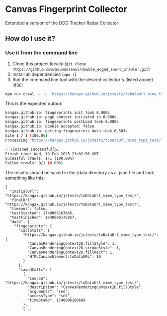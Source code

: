 # Canvas Fingerprint Collector
Extended a version of the DDG Tracker Radar Collector

## How do I use it?

### Use it from the command line

1. Clone this project locally (`git clone https://github.com/asumansenol/double_edged_sword_crawler.git`)
2. Install all dependencies (`npm i`)
3. Run the command line tool with the desired collector's (listed above) id(s):
```sh
npm run crawl -- -u 'https://kangax.github.io/jstests/toDataUrl_mime_type_test/' -o ./data/ -v -f -d "fingerprints"  --reporters 'cli,file' -l ./data/
```
This is the expected output:
```sh
kangax.github.io: fingerprints init took 0.000s
kangax.github.io: page context initiated in 0.000s
kangax.github.io: fingerprints postLoad took 0.000s
kangax.github.io: Cookie accepted: false
kangax.github.io: getting fingerprints data took 0.503s
Site 1 / 1 (100.0%)
Processing "https://kangax.github.io/jstests/toDataUrl_mime_type_test/" took 9.036s.

✅ Finished successfully.
Finish time: Wed, 19 Feb 2025 23:02:56 GMT
Sucessful crawls: 1/1 (100.00%)
Failed crawls: 0/1 (0.00%)
```

The results should be saved in the /data  directory as a .json file and look something like this:
```
{
  "initialUrl": "https://kangax.github.io/jstests/toDataUrl_mime_type_test/",
  "finalUrl": "https://kangax.github.io/jstests/toDataUrl_mime_type_test/",
  "timeout": false,
  "testStarted": 1740006167845,
  "testFinished": 1740006175927,
  "data": {
    "fingerprints": {
      "callStats": {
        "https://kangax.github.io/jstests/toDataUrl_mime_type_test/": {
          "CanvasRenderingContext2D.fillStyle": 1,
          "CanvasRenderingContext2D.strokeStyle": 1,
          "CanvasRenderingContext2D.fillRect": 1,
          "HTMLCanvasElement.toDataURL": 10
        }
      },
      "savedCalls": [
        {
          "source": "https://kangax.github.io/jstests/toDataUrl_mime_type_test/",
          "description": "CanvasRenderingContext2D.fillStyle",
          "arguments": "red",
          "accessType": "set",
          "timeStamp": 1740006168689
        },
        { ...
```
